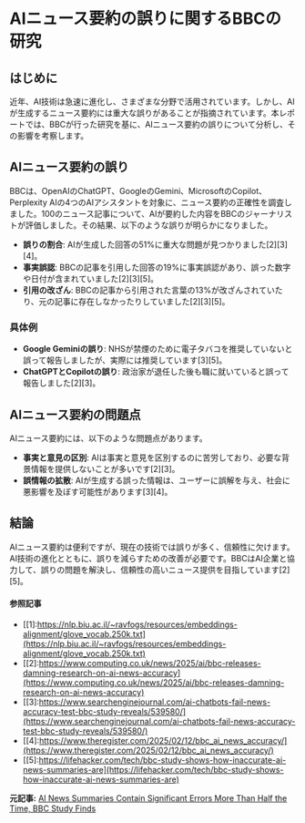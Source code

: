# AIニュース要約の誤りに関するBBCの研究

## はじめに

近年、AI技術は急速に進化し、さまざまな分野で活用されています。しかし、AIが生成するニュース要約には重大な誤りがあることが指摘されています。本レポートでは、BBCが行った研究を基に、AIニュース要約の誤りについて分析し、その影響を考察します。

## AIニュース要約の誤り

BBCは、OpenAIのChatGPT、GoogleのGemini、MicrosoftのCopilot、Perplexity AIの4つのAIアシスタントを対象に、ニュース要約の正確性を調査しました。100のニュース記事について、AIが要約した内容をBBCのジャーナリストが評価しました。その結果、以下のような誤りが明らかになりました。

- **誤りの割合**: AIが生成した回答の51%に重大な問題が見つかりました[2][3][4]。
- **事実誤認**: BBCの記事を引用した回答の19%に事実誤認があり、誤った数字や日付が含まれていました[2][3][5]。
- **引用の改ざん**: BBCの記事から引用された言葉の13%が改ざんされていたり、元の記事に存在しなかったりしていました[2][3][5]。

### 具体例

- **Google Geminiの誤り**: NHSが禁煙のために電子タバコを推奨していないと誤って報告しましたが、実際には推奨しています[3][5]。
- **ChatGPTとCopilotの誤り**: 政治家が退任した後も職に就いていると誤って報告しました[2][3]。

## AIニュース要約の問題点

AIニュース要約には、以下のような問題点があります。

- **事実と意見の区別**: AIは事実と意見を区別するのに苦労しており、必要な背景情報を提供しないことが多いです[2][3]。
- **誤情報の拡散**: AIが生成する誤った情報は、ユーザーに誤解を与え、社会に悪影響を及ぼす可能性があります[3][4]。

## 結論

AIニュース要約は便利ですが、現在の技術では誤りが多く、信頼性に欠けます。AI技術の進化とともに、誤りを減らすための改善が必要です。BBCはAI企業と協力して、誤りの問題を解決し、信頼性の高いニュース提供を目指しています[2][5]。

#### 参照記事
- [[1]:https://nlp.biu.ac.il/~ravfogs/resources/embeddings-alignment/glove_vocab.250k.txt](https://nlp.biu.ac.il/~ravfogs/resources/embeddings-alignment/glove_vocab.250k.txt)
- [[2]:https://www.computing.co.uk/news/2025/ai/bbc-releases-damning-research-on-ai-news-accuracy](https://www.computing.co.uk/news/2025/ai/bbc-releases-damning-research-on-ai-news-accuracy)
- [[3]:https://www.searchenginejournal.com/ai-chatbots-fail-news-accuracy-test-bbc-study-reveals/539580/](https://www.searchenginejournal.com/ai-chatbots-fail-news-accuracy-test-bbc-study-reveals/539580/)
- [[4]:https://www.theregister.com/2025/02/12/bbc_ai_news_accuracy/](https://www.theregister.com/2025/02/12/bbc_ai_news_accuracy/)
- [[5]:https://lifehacker.com/tech/bbc-study-shows-how-inaccurate-ai-news-summaries-are](https://lifehacker.com/tech/bbc-study-shows-how-inaccurate-ai-news-summaries-are)


**元記事:** [AI News Summaries Contain Significant Errors More Than Half the Time, BBC Study Finds](https://www.mentalfloss.com/ai-news-summaries-contain-significant-errors)